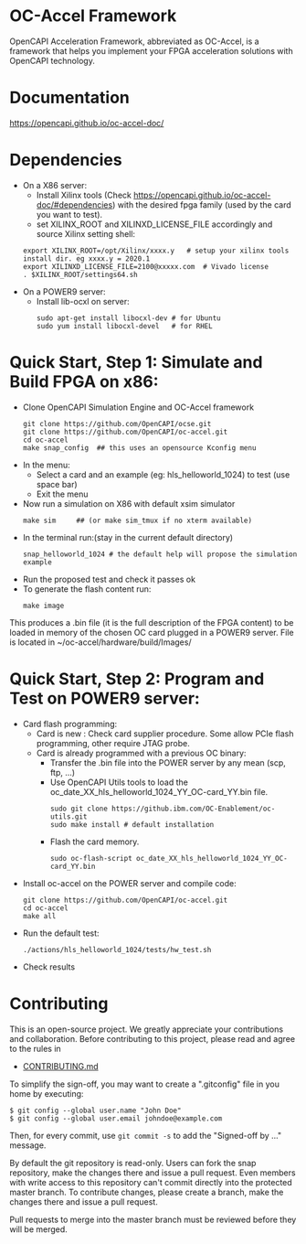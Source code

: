 # OC-Accel Framework

OpenCAPI Acceleration Framework, abbreviated as OC-Accel, is a framework that helps you implement your FPGA acceleration solutions with OpenCAPI technology.

# Documentation
 <https://opencapi.github.io/oc-accel-doc/>

# Dependencies 
 * On a X86 server:
    * Install Xilinx tools (Check <https://opencapi.github.io/oc-accel-doc/#dependencies>) with the desired fpga family (used by the card you want to test).
    * set XILINX_ROOT and XILINXD_LICENSE_FILE accordingly and source Xilinx setting shell: 
    ```console
    export XILINX_ROOT=/opt/Xilinx/xxxx.y   # setup your xilinx tools install dir. eg xxxx.y = 2020.1
    export XILINXD_LICENSE_FILE=2100@xxxxx.com	# Vivado license
    . $XILINX_ROOT/settings64.sh
    ```
 * On a POWER9 server:
   * Install lib-ocxl on server:
     ```console
     sudo apt-get install libocxl-dev # for Ubuntu
     sudo yum install libocxl-devel   # for RHEL
     ```

# Quick Start, Step 1: Simulate and Build FPGA on x86:
 * Clone OpenCAPI Simulation Engine and OC-Accel framework
   ```console
   git clone https://github.com/OpenCAPI/ocse.git
   git clone https://github.com/OpenCAPI/oc-accel.git
   cd oc-accel
   make snap_config  ## this uses an opensource Kconfig menu
   ```
 * In the menu: 
    * Select a card and an example (eg: hls_helloworld_1024) to test (use space bar)
    * Exit the menu
 * Now run a simulation on X86 with default xsim simulator
   ```console
   make sim     ## (or make sim_tmux if no xterm available)
   ```
 * In the terminal run:(stay in the current default directory) 
   ```console
   snap_helloworld_1024 # the default help will propose the simulation example 
   ```
 * Run the proposed test and check it passes ok
 * To generate the flash content run:
   ```console
   make image
   ```
 This produces a .bin file (it is the full description of the FPGA content) to be loaded in memory of the chosen OC card plugged in a POWER9 server.
 File is located in ~/oc-accel/hardware/build/Images/

# Quick Start, Step 2: Program and Test on POWER9 server:
* Card flash programming:
     * Card is new : Check card supplier procedure. Some allow PCIe flash programming, other require JTAG probe.
     * Card is already programmed with a previous OC binary:
        * Transfer the .bin file into the POWER server by any mean (scp, ftp, ...)
        * Use OpenCAPI Utils tools to load the oc_date_XX_hls_helloworld_1024_YY_OC-card_YY.bin file.
           ```console
           sudo git clone https://github.ibm.com/OC-Enablement/oc-utils.git
           sudo make install # default installation
           ```
        * Flash the card memory.
          ```console
          sudo oc-flash-script oc_date_XX_hls_helloworld_1024_YY_OC-card_YY.bin
          ```
* Install oc-accel on the POWER server and compile code:
  ```console
  git clone https://github.com/OpenCAPI/oc-accel.git
  cd oc-accel
  make all
  ```
* Run the default test:
  ```console
  ./actions/hls_helloworld_1024/tests/hw_test.sh
  ```
* Check results

# Contributing
This is an open-source project. We greatly appreciate your contributions and collaboration.
Before contributing to this project, please read and agree to the rules in
* [CONTRIBUTING.md](CONTRIBUTING.md)

To simplify the sign-off, you may want to create a ".gitconfig" file in you home by executing:
```
$ git config --global user.name "John Doe"
$ git config --global user.email johndoe@example.com
```
Then, for every commit, use `git commit -s` to add the "Signed-off by ..." message.

By default the git repository is read-only. Users can fork the snap repository, make the changes there and issue a pull request.
Even members with write access to this repository can't commit directly into the protected master branch. To contribute changes, please create a branch, make the changes there and issue a pull request.

Pull requests to merge into the master branch must be reviewed before they will be merged.
